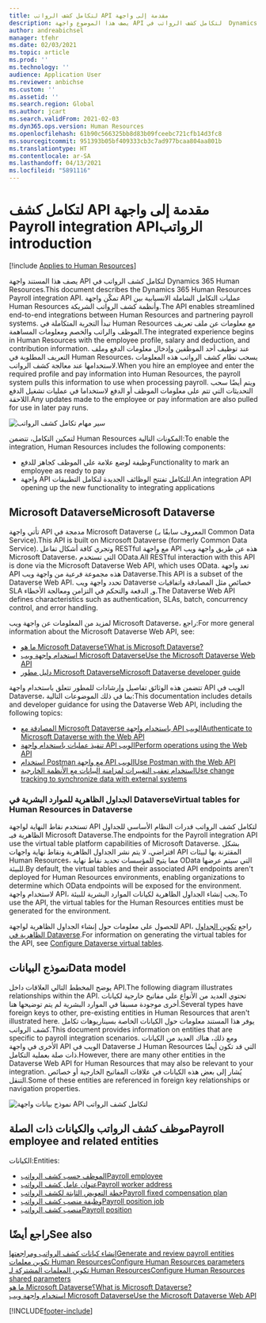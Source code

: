 ```yaml
---
title: ‏‫مقدمة إلى واجهة API لتكامل كشف الرواتب
description: يصف هذا الموضوع واجهة API لتكامل كشف الرواتب في  Dynamics 365 Human Resources.
author: andreabichsel
manager: tfehr
ms.date: 02/03/2021
ms.topic: article
ms.prod: ''
ms.technology: ''
audience: Application User
ms.reviewer: anbichse
ms.custom: ''
ms.assetid: ''
ms.search.region: Global
ms.author: jcart
ms.search.validFrom: 2021-02-03
ms.dyn365.ops.version: Human Resources
ms.openlocfilehash: 61b90c566325bb8d83b09fceebc721cfb14d3fc8
ms.sourcegitcommit: 951393b05bf409333cb3c7ad977bcaa804aa801b
ms.translationtype: HT
ms.contentlocale: ar-SA
ms.lasthandoff: 04/13/2021
ms.locfileid: "5891116"
---
```

# <a name="payroll-integration-api-introduction"></a><span data-ttu-id="22b1c-103">‏‫مقدمة إلى واجهة API لتكامل كشف الرواتب</span><span class="sxs-lookup"><span data-stu-id="22b1c-103">Payroll integration API introduction</span></span>

[!include [Applies to Human Resources](../includes/applies-to-hr.md)]

<span data-ttu-id="22b1c-104">يصف هذا المستند واجهة API لتكامل كشف الرواتب في  Dynamics 365 Human Resources.</span><span class="sxs-lookup"><span data-stu-id="22b1c-104">This document describes the Dynamics 365 Human Resources Payroll integration API.</span></span> <span data-ttu-id="22b1c-105">تمكّن واجهة API عمليات التكامل الشاملة الانسيابية بين Human Resources وأنظمة كشف الرواتب الشريكة.</span><span class="sxs-lookup"><span data-stu-id="22b1c-105">The API enables streamlined end-to-end integrations between Human Resources and partnering payroll systems.</span></span> <span data-ttu-id="22b1c-106">تبدأ التجربة المتكاملة في Human Resources مع معلومات عن ملف تعريف الموظف والراتب والخصم ومعلومات المساهمة.</span><span class="sxs-lookup"><span data-stu-id="22b1c-106">The integrated experience begins in Human Resources with the employee profile, salary and deduction, and contribution information.</span></span> <span data-ttu-id="22b1c-107">عند توظيف أحد الموظفين وإدخال معلومات الدفع وملف التعريف المطلوبة في Human Resources، يسحب نظام كشف الرواتب هذه المعلومات لاستخدامها عند معالجة كشف الرواتب.</span><span class="sxs-lookup"><span data-stu-id="22b1c-107">When you hire an employee and enter the required profile and pay information into Human Resources, the payroll system pulls this information to use when processing payroll.</span></span> <span data-ttu-id="22b1c-108">ويتم أيضًا سحب التحديثات التي تتم على معلومات الموظف أو الدفع لاستخداما في عمليات تشغيل الدفع اللاحقة.</span><span class="sxs-lookup"><span data-stu-id="22b1c-108">Any updates made to the employee or pay information are also pulled for use in later pay runs.</span></span>

![‏‫سير مهام تكامل كشف الرواتب](media/hr-admin-integration-payroll-api-introduction-flow.png)

<span data-ttu-id="22b1c-110">لتمكين التكامل، تتضمن Human Resources المكونات التالية:</span><span class="sxs-lookup"><span data-stu-id="22b1c-110">To enable the integration, Human Resources includes the following components:</span></span>

- <span data-ttu-id="22b1c-111">وظيفة لوضع علامة على الموظف كجاهز للدفع</span><span class="sxs-lookup"><span data-stu-id="22b1c-111">Functionality to mark an employee as ready to pay</span></span>
- <span data-ttu-id="22b1c-112">واجهة API للتكامل تفتتح الوظائف الجديدة لتكامل التطبيقات.</span><span class="sxs-lookup"><span data-stu-id="22b1c-112">An integration API opening up the new functionality to integrating applications</span></span>

## <a name="microsoft-dataverse"></a><span data-ttu-id="22b1c-113">Microsoft Dataverse</span><span class="sxs-lookup"><span data-stu-id="22b1c-113">Microsoft Dataverse</span></span>

<span data-ttu-id="22b1c-114">تأتي واجهة API مدمجة في Microsoft Dataverse (المعروف سابقًا بـ Common Data Service).</span><span class="sxs-lookup"><span data-stu-id="22b1c-114">This API is built on Microsoft Dataverse (formerly Common Data Service).</span></span> <span data-ttu-id="22b1c-115">وتجري كافة أشكال تفاعل RESTful مع واجهة API هذه عن طريق واجهة ويب Microsoft Dataverse، التي تستخدم OData.</span><span class="sxs-lookup"><span data-stu-id="22b1c-115">All RESTful interaction with this API is done via the Microsoft Dataverse Web API, which uses OData.</span></span> <span data-ttu-id="22b1c-116">تعد واجهة API هذه مجموعة فرعية من واجهة ويب Dataverse.</span><span class="sxs-lookup"><span data-stu-id="22b1c-116">This API is a subset of the Dataverse Web API.</span></span> <span data-ttu-id="22b1c-117">تحدد واجهة ويب Dataverse خصائص مثل المصادقة واتفاقيات SLA و, الدفعة والتحكم في التزامن ومعالجة الأخطاء.</span><span class="sxs-lookup"><span data-stu-id="22b1c-117">The Dataverse Web API defines characteristics such as authentication, SLAs, batch, concurrency control, and error handling.</span></span>

<span data-ttu-id="22b1c-118">لمزيد من المعلومات عن واجهة ويب Microsoft Dataverse، راجع:</span><span class="sxs-lookup"><span data-stu-id="22b1c-118">For more general information about the Microsoft Dataverse Web API, see:</span></span>

- [<span data-ttu-id="22b1c-119">ما هو Microsoft Dataverse؟</span><span class="sxs-lookup"><span data-stu-id="22b1c-119">What is Microsoft Dataverse?</span></span>](/powerapps/maker/data-platform/data-platform-intro)
- [<span data-ttu-id="22b1c-120">استخدام  واجهة ويب Microsoft Dataverse</span><span class="sxs-lookup"><span data-stu-id="22b1c-120">Use the Microsoft Dataverse Web API</span></span>](/powerapps/developer/data-platform/webapi/overview)
- [<span data-ttu-id="22b1c-121">دليل مطور Microsoft Dataverse</span><span class="sxs-lookup"><span data-stu-id="22b1c-121">Microsoft Dataverse developer guide</span></span>](/powerapps/developer/data-platform)

<span data-ttu-id="22b1c-122">تتضمن هذه الوثائق تفاصيل وإرشادات للمطور تتعلق باستخدام واجهة API الويب في Dataverse، بما في ذلك الموضوعات التالية:</span><span class="sxs-lookup"><span data-stu-id="22b1c-122">This documentation includes details and developer guidance for using the Dataverse Web API, including the following topics:</span></span>

- [<span data-ttu-id="22b1c-123">المصادقة مع Microsoft Dataverse باستخدام واجهة API‎ الويب</span><span class="sxs-lookup"><span data-stu-id="22b1c-123">Authenticate to Microsoft Dataverse with the Web API</span></span>](/powerapps/developer/data-platform/webapi/authenticate-web-api)
- [<span data-ttu-id="22b1c-124">تنفيذ عمليات باستخدام واجهة API‎ الويب</span><span class="sxs-lookup"><span data-stu-id="22b1c-124">Perform operations using the Web API</span></span>](/powerapps/developer/data-platform/webapi/perform-operations-web-api)
- [<span data-ttu-id="22b1c-125">استخدام Postman مع واجهة API‎ الويب</span><span class="sxs-lookup"><span data-stu-id="22b1c-125">Use Postman with the Web API</span></span>](/powerapps/developer/data-platform/webapi/use-postman-web-api)
- [<span data-ttu-id="22b1c-126">استخدام تعقب التغييرات لمزامنة البيانات مع الأنظمة الخارجية</span><span class="sxs-lookup"><span data-stu-id="22b1c-126">Use change tracking to synchronize data with external systems</span></span>](/powerapps/developer/data-platform/use-change-tracking-synchronize-data-external-systems)

### <a name="virtual-tables-for-human-resources-in-dataverse"></a><span data-ttu-id="22b1c-127">الجداول الظاهرية للموارد البشرية في Dataverse</span><span class="sxs-lookup"><span data-stu-id="22b1c-127">Virtual tables for Human Resources in Dataverse</span></span>

<span data-ttu-id="22b1c-128">تستخدم نقاط النهاية لواجهة API لتكامل كشف الرواتب قدرات النظام الأساسي للجداول الظاهرية فيـ Microsoft Dataverse.</span><span class="sxs-lookup"><span data-stu-id="22b1c-128">The endpoints for the Payroll integration API use the virtual table platform capabilities of Microsoft Dataverse.</span></span> <span data-ttu-id="22b1c-129">بشكل افتراضي، لا يتم نشر الجداول الظاهرية ونقاط نهاية واجهات API المقترنة بها لبيئات Human Resources، مما يتيح للمؤسسات تحديد نقاط نهاية OData التي سيتم عرضها للبيئة.</span><span class="sxs-lookup"><span data-stu-id="22b1c-129">By default, the virtual tables and their associated API endpoints aren't deployed for Human Resources environments, enabling organizations to determine which OData endpoints will be exposed for the environment.</span></span> <span data-ttu-id="22b1c-130">لاستخدام واجهة API، يجب إنشاء الجداول الظاهرية لكيانات الموارد البشرية للبيئة.</span><span class="sxs-lookup"><span data-stu-id="22b1c-130">To use the API, the virtual tables for the Human Resources entities must be generated for the environment.</span></span>

<span data-ttu-id="22b1c-131">للحصول على معلومات حول إنشاء الجداول الظاهرية لواجهة API، راجع [تكوين الجداول الظاهرية في Dataverse](./hr-admin-integration-common-data-service-virtual-entities.md).</span><span class="sxs-lookup"><span data-stu-id="22b1c-131">For information on generating the virtual tables for the API, see [Configure Dataverse virtual tables](./hr-admin-integration-common-data-service-virtual-entities.md).</span></span>

## <a name="data-model"></a><span data-ttu-id="22b1c-132">نموذج البيانات</span><span class="sxs-lookup"><span data-stu-id="22b1c-132">Data model</span></span>

<span data-ttu-id="22b1c-133">يوضح المخطط التالي العلاقات داخل API.</span><span class="sxs-lookup"><span data-stu-id="22b1c-133">The following diagram illustrates relationships within the API.</span></span> <span data-ttu-id="22b1c-134">تحتوي العديد من الأنواع على مفاتيح خارجية لكيانات أخرى موجودة مسبقا في الموارد البشرية لم يتم توضيحها هنا.</span><span class="sxs-lookup"><span data-stu-id="22b1c-134">Several types have foreign keys to other, pre-existing entities in Human Resources that aren't illustrated here.</span></span> <span data-ttu-id="22b1c-135">يوفر هذا المستند معلومات حول الكيانات الخاصة بسيناريوهات تكامل كشف الرواتب.</span><span class="sxs-lookup"><span data-stu-id="22b1c-135">This document provides information on entities that are specific to payroll integration scenarios.</span></span> <span data-ttu-id="22b1c-136">ومع ذلك، هناك العديد من الكيانات الأخرى في واجهة API الويب في Dataverse لـ Human Resources التي قد تكون أيضًا ذات صلة بعملية التكامل.</span><span class="sxs-lookup"><span data-stu-id="22b1c-136">However, there are many other entities in the Dataverse Web API for Human Resources that may also be relevant to your integration.</span></span> <span data-ttu-id="22b1c-137">يُشار إلى بعض هذه الكيانات في علاقات المفاتيح الخارجية أو خصائص التنقل.</span><span class="sxs-lookup"><span data-stu-id="22b1c-137">Some of these entities are referenced in foreign key relationships or navigation properties.</span></span>

![نموذج بيانات واجهة API لتكامل كشف الرواتب](media/hr-admin-payroll-api-data-model.png)

## <a name="payroll-employee-and-related-entities"></a><span data-ttu-id="22b1c-139">موظف كشف الرواتب والكيانات ذات الصلة</span><span class="sxs-lookup"><span data-stu-id="22b1c-139">Payroll employee and related entities</span></span>

<span data-ttu-id="22b1c-140">الكيانات:</span><span class="sxs-lookup"><span data-stu-id="22b1c-140">Entities:</span></span>

- [<span data-ttu-id="22b1c-141">الموظف حسب كشف الرواتب</span><span class="sxs-lookup"><span data-stu-id="22b1c-141">Payroll employee</span></span>](hr-admin-integration-payroll-api-payroll-employee.md)
- [<span data-ttu-id="22b1c-142">عنوان عامل كشف الرواتب</span><span class="sxs-lookup"><span data-stu-id="22b1c-142">Payroll worker address</span></span>](hr-admin-integration-payroll-api-payroll-worker-address.md)
- [<span data-ttu-id="22b1c-143">خطة التعويض الثابتة لكشف الرواتب</span><span class="sxs-lookup"><span data-stu-id="22b1c-143">Payroll fixed compensation plan</span></span>](hr-admin-integration-ats-api-recruiting-request-education.md)
- [<span data-ttu-id="22b1c-144">وظيفة منصب كشف الرواتب</span><span class="sxs-lookup"><span data-stu-id="22b1c-144">Payroll position job</span></span>](hr-admin-integration-payroll-api-payroll-position-job.md)
- [<span data-ttu-id="22b1c-145">منصب كشف الرواتب</span><span class="sxs-lookup"><span data-stu-id="22b1c-145">Payroll position</span></span>](hr-admin-integration-payroll-api-payroll-position.md)

## <a name="see-also"></a><span data-ttu-id="22b1c-146">راجع أيضًا</span><span class="sxs-lookup"><span data-stu-id="22b1c-146">See also</span></span>

[<span data-ttu-id="22b1c-147">إنشاء كيانات كشف الرواتب ومراجعتها</span><span class="sxs-lookup"><span data-stu-id="22b1c-147">Generate and review payroll entities</span></span>](hr-admin-integration-payroll-api-generate-review-entities.md)<br>
[<span data-ttu-id="22b1c-148">تكوين معلمات Human Resources</span><span class="sxs-lookup"><span data-stu-id="22b1c-148">Configure Human Resources parameters</span></span>](hr-setup-parameters.md)<br>
[<span data-ttu-id="22b1c-149">تكوين المعلمات المشتركة لـ Human Resources</span><span class="sxs-lookup"><span data-stu-id="22b1c-149">Configure Human Resources shared parameters</span></span>](hr-setup-shared-parameters.md)<br>
[<span data-ttu-id="22b1c-150">ما هو Microsoft Dataverse؟</span><span class="sxs-lookup"><span data-stu-id="22b1c-150">What is Microsoft Dataverse?</span></span>](/powerapps/maker/data-platform/data-platform-intro)<br>
[<span data-ttu-id="22b1c-151">استخدام  واجهة ويب Microsoft Dataverse</span><span class="sxs-lookup"><span data-stu-id="22b1c-151">Use the Microsoft Dataverse Web API</span></span>](/powerapps/developer/data-platform/webapi/overview)<br>

[!INCLUDE[footer-include](../includes/footer-banner.md)]